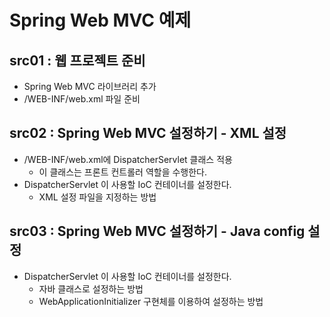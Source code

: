 # Spring Web MVC 예제

## src01 : 웹 프로젝트 준비
- Spring Web MVC 라이브러리 추가
- /WEB-INF/web.xml 파일 준비

## src02 : Spring Web MVC 설정하기 - XML 설정
- /WEB-INF/web.xml에 DispatcherServlet 클래스 적용
    - 이 클래스는 프론트 컨트롤러 역할을 수행한다.
- DispatcherServlet 이 사용할 IoC 컨테이너를 설정한다.
    - XML 설정 파일을 지정하는 방법

## src03 : Spring Web MVC 설정하기 - Java config 설정
- DispatcherServlet 이 사용할 IoC 컨테이너를 설정한다.
    - 자바 클래스로 설정하는 방법
    - WebApplicationInitializer 구현체를 이용하여 설정하는 방법